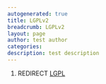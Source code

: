 ```yaml
---
autogenerated: true
title: LGPLv2
breadcrumb: LGPLv2
layout: page
author: test author
categories: 
description: test description
---
```


1.  REDIRECT [LGPL](LGPL "wikilink")
